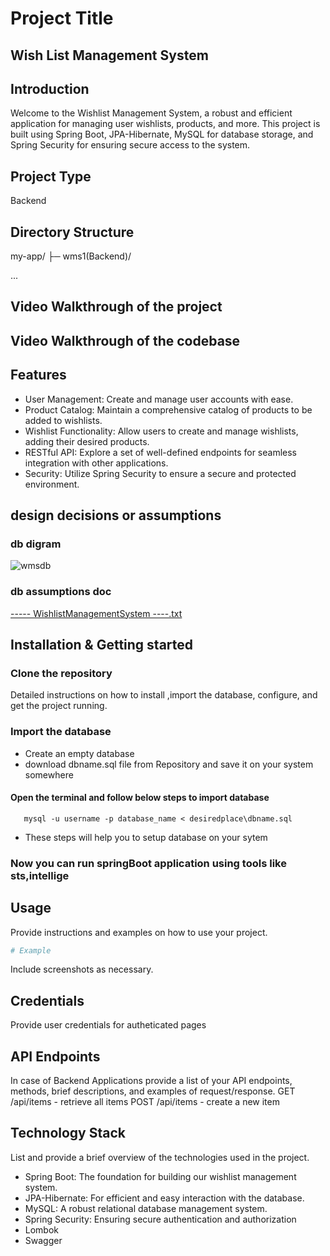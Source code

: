 
# Project Title
 ## Wish List Management System
 
## Introduction
Welcome to the Wishlist Management System, a robust and efficient application for managing user wishlists, products, and more. This project is built using Spring Boot, JPA-Hibernate, MySQL for database storage, and Spring Security for ensuring secure access to the system.

## Project Type
 Backend 



## Directory Structure
my-app/
├─ wms1(Backend)/

 ...

## Video Walkthrough of the project


## Video Walkthrough of the codebase


## Features
- User Management: Create and manage user accounts with ease.
- Product Catalog: Maintain a comprehensive catalog of products to be added to wishlists.
- Wishlist Functionality: Allow users to create and manage wishlists, adding their desired products.
- RESTful API: Explore a set of well-defined endpoints for seamless integration with other applications.
- Security: Utilize Spring Security to ensure a secure and protected environment.

## design decisions or assumptions
### db digram
![wmsdb](https://github.com/akt0001c/WishlistManagementSystem/assets/110126989/0df11d91-4d87-4816-b7df-be1f30d4289b)
### db assumptions doc
[----- WishlistManagementSystem ----.txt](https://github.com/akt0001c/WishlistManagementSystem/files/14333013/-----.WishlistManagementSystem.----.txt)

## Installation & Getting started
 ### Clone the repository
Detailed instructions on how to install ,import the database, configure, and get the project running.
### Import the database
  - Create an empty database
  - download dbname.sql file from Repository and save it on your system somewhere
  #### Open the terminal and follow below steps to import database
```CD C:\Program Files\MySQL\MySQL Server 8.0\bin
   mysql -u username -p database_name < desiredplace\dbname.sql   
```
- These steps will help you to setup database on your sytem 

### Now you can run springBoot application using tools like sts,intellige 

## Usage
Provide instructions and examples on how to use your project.

```bash
# Example
```

Include screenshots as necessary.

## Credentials
Provide user credentials for autheticated pages



## API Endpoints
In case of Backend Applications provide a list of your API endpoints, methods, brief descriptions, and examples of request/response.
GET /api/items - retrieve all items
POST /api/items - create a new item


## Technology Stack
List and provide a brief overview of the technologies used in the project.

- Spring Boot: The foundation for building our wishlist management system.
- JPA-Hibernate: For efficient and easy interaction with the database.
- MySQL: A robust relational database management system.
- Spring Security: Ensuring secure authentication and authorization
- Lombok
- Swagger


